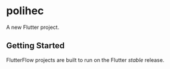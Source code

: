 # polihec

A new Flutter project.

## Getting Started

FlutterFlow projects are built to run on the Flutter _stable_ release.
